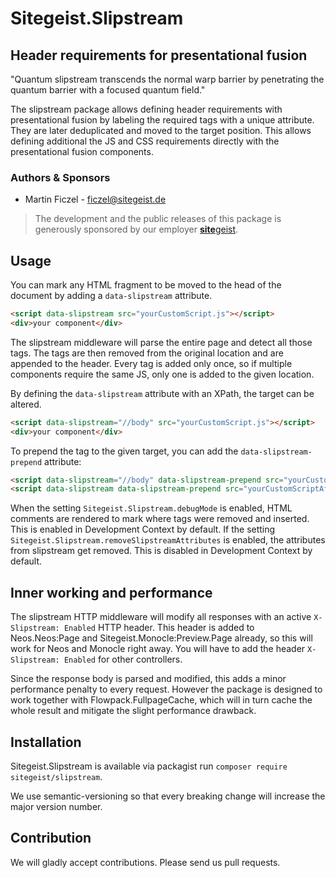 # Sitegeist.Slipstream

## Header requirements for presentational fusion

"Quantum slipstream transcends the normal warp barrier by penetrating the quantum barrier with a focused quantum field."

The slipstream package allows defining header requirements with presentational fusion by labeling the required tags with
a unique attribute. They are later deduplicated and moved to the target position. This allows defining additional the JS
and CSS requirements directly with the presentational fusion components.

### Authors & Sponsors

* Martin Ficzel - ficzel@sitegeist.de

> The development and the public releases of this package is generously sponsored by our employer [**site**geist].

## Usage

You can mark any HTML fragment to be moved to the head of the document by adding a `data-slipstream` attribute.

```html
<script data-slipstream src="yourCustomScript.js"></script>
<div>your component</div>
```

The slipstream middleware will parse the entire page and detect all those tags. The tags are then removed from the
original location and are appended to the header. Every tag is added only once, so if multiple components require the
same JS, only one is added to the given location.

By defining the `data-slipstream` attribute with an XPath, the target can be altered.

```html
<script data-slipstream="//body" src="yourCustomScript.js"></script>
<div>your component</div>
```

To prepend the tag to the given target, you can add the `data-slipstream-prepend` attribute:

```html
<script data-slipstream="//body" data-slipstream-prepend src="yourCustomScriptAfterOpenendBody.js"></script>
<script data-slipstream data-slipstream-prepend src="yourCustomScriptAfterOpenendHead.js"></script>
```

When the setting `Sitegeist.Slipstream.debugMode` is enabled, HTML comments are rendered to mark where tags were removed
and inserted. This is enabled in Development Context by default.
If the setting `Sitegeist.Slipstream.removeSlipstreamAttributes` is enabled, the attributes from slipstream get removed.
This is disabled in Development Context by default.

## Inner working and performance

The slipstream HTTP middleware will modify all responses with an active `X-Slipstream: Enabled` HTTP header.
This header is added to Neos.Neos:Page and Sitegeist.Monocle:Preview.Page already, so this will work for
Neos and Monocle right away. You will have to add the header `X-Slipstream: Enabled` for other controllers.

Since the response body is parsed and modified, this adds a minor performance penalty to every request. However
the package is designed to work together with Flowpack.FullpageCache, which will in turn cache the whole result
and mitigate the slight performance drawback.

## Installation

Sitegeist.Slipstream is available via packagist run `composer require sitegeist/slipstream`.

We use semantic-versioning so that every breaking change will increase the major version number.

## Contribution

We will gladly accept contributions. Please send us pull requests.

[**site**geist]: http://www.sitegeist.de
